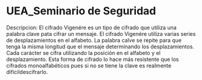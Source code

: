 # UEA_Seminario de Seguridad

<p>
Descripcion: El cifrado Vigenére es un tipo de cifrado que utiliza una palabra clave pata cifrar un mensaje. El cifrado Vigenére utiliza varias series de desplazamientos en el alfabeto.
La palabra calve se repite para que tenga la misma longitud que el mensaje determinando los desplazamientos.
Cada carácter se cifra utilizando la posición en el alfabeto y el desplazamiento. Esta forma de cifrado lo hace más resistente que los cifrados monoalfabéticos pues si no se tiene la clave es realmente difícildescifrarlo.
</p>
